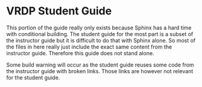 # VRDP Student Guide

This portion of the guide really only exists because Sphinx has a hard
time with conditional building.  The student guide for the most part is
a subset of the instructor guide but it is difficult to do that with
Sphinx alone.  So most of the files in here really just include the
exact same content from the instructor guide.  Therefore this guide
does not stand alone.

Some build warning will occur as the student guide reuses some
code from the instructor guide with broken links.  Those links are
however not relevant for the student guide.
